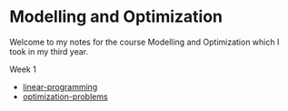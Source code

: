 # Modelling and Optimization

Welcome to my notes for the course Modelling and Optimization which I took in my third year.

Week 1

- [linear-programming](linear-programming)
- [optimization-problems](optimization-problems)
